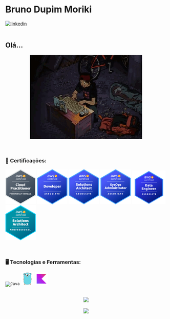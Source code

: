<div dsplay="inline-block">

 
 <h1 align="left">Bruno Dupim Moriki</h1>
  <a href="https://www.linkedin.com/in/bruno-dupim-moriki-621460121/">
    <img width="80px" src="https://i.ibb.co/RyZx12b/linkedin.png" alt="linkedin" style="vertical-align:top;">
  </a>

</div>


<br>

## Olá...


<p align="center">
  <img src="https://github.com/bdmoriki/bdmoriki/blob/main/img/golden-boy-fake-keyboard-programing-coding-paper-book.gif", width="350">
</p>

<br>

### :scroll: Certificações: 

<code><img width="95px" src="https://github.com/bdmoriki/bdmoriki/blob/main/img/AWS-Cloud-Practitioner.png"/></code>
<code><img width="95px" src="https://github.com/bdmoriki/bdmoriki/blob/main/img/AWS-Developer-Associate.png"/></code>
<code><img width="95px" src="https://github.com/bdmoriki/bdmoriki/blob/main/img/AWS-Solutions-Architect-Associate.png"></code>
<code><img width="95px" src="https://github.com/bdmoriki/bdmoriki/blob/main/img/AWS-SysOps-Administrator-Associate.png"></code>
<code><img width="105px" src="https://github.com/bdmoriki/bdmoriki/blob/main/img/AWS-Data-Engineer-Associate.png"></code>
<code><img width="95px" src="https://github.com/bdmoriki/bdmoriki/blob/main/img/AWS-Solutions-Architect-Professional.png"></code>

<br>

### 🖥️ Tecnologias e Ferramentas: 
<!--
<img width="200px" align="right" src="">
-->
<code><img width="40px" src="https://cdn.jsdelivr.net/gh/devicons/devicon/icons/java/java-original.svg" title = "Java"/></code>
<code><img width="40px" src="https://github.com/devicons/devicon/blob/v2.16.0/icons/go/go-original.svg" title = "Go"/></code>
<code><img width="40px" src="https://github.com/devicons/devicon/blob/v2.16.0/icons/kotlin/kotlin-original.svg" title = "Kotlin"/></code>


##
<p align="center">
<a href="https://github.com/bdmoriki">
        <img width="350px" align="center" src="https://github-readme-stats.vercel.app/api/top-langs/?username=bdmoriki&layout=compact&theme=onedark" /> <br>
  <br/>
        <img width="430px" align="center" src="https://github-readme-stats.vercel.app/api?username=bdmoriki&theme=onedark&show_icons=true" />
</a>
</p>


